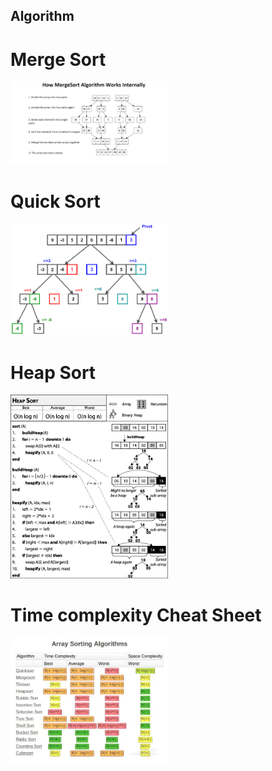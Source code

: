 Algorithm
----------



# Merge Sort
<img src="https://github.com/luckyeven/algorithm_problem/blob/main/picture/merge.png?raw=true" width="50%" height="50%">

# Quick Sort
 
<img src="https://github.com/luckyeven/algorithm_problem/blob/main/picture/quickSort.png?raw=true" width="50%" height="50%"> 

# Heap Sort
<img src="https://github.com/luckyeven/algorithm_problem/blob/main/picture/heapSort.png?raw=true" width="50%" height="50%"> 


# Time complexity Cheat Sheet
<img src="https://github.com/luckyeven/algorithm_problem/blob/main/picture/sorts.jpg?raw=true?raw=true" width="50%" height="50%"> 

